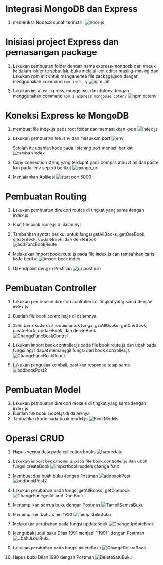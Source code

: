 # Integrasi MongoDB dan Express

1. memeriksa NodeJS sudah terinstall
   ![node js](https://github.com/FarhanHaf/PEMIN/assets/103462399/0dcea7e5-3fa9-4b76-ba2e-be153b223583)

# Inisiasi project Express dan pemasangan package
1. Lakukan pembuatan folder dengan nama express-mongodb dan masuk ke dalam folder tersebut lalu buka melalui text editor masing-masing
   dan Lakukan npm init untuk mengenerate file package.json dengan menggunakan command `npm init -y`
   ![npm init](https://github.com/FarhanHaf/PEMIN/assets/103462399/a77684f2-abf3-4953-b754-9a9c79423aa1)

2. Lakukan instalasi express, mongoose, dan dotenv dengan menggunakan command `npm i express mongoose dotenv`
   ![npm dotenv](https://github.com/FarhanHaf/PEMIN/assets/103462399/b48a353c-ddba-4f9e-b833-5bcf70857368)

# Koneksi Express ke MongoDB

1. membuat file index.js pada root folder dan memasukkan kode
   ![index js](https://github.com/FarhanHaf/PEMIN/assets/103462399/d1af7ef1-2ff5-48e9-917d-e49d2dfd8050)

2. Lakukan pembuatan file .env dan masukkan port
![env](https://github.com/FarhanHaf/PEMIN/assets/103462399/2e6ef18b-3fa0-44fe-8b1f-de18cda7a47c)

    Setelah itu ubahlah kode pada listening port menjadi berikut
   ![tambah index](https://github.com/FarhanHaf/PEMIN/assets/103462399/bee0d747-7f3e-4e3a-beb1-870d4488cb86)

3. Copy connection string yang terdapat pada compas atau atlas dan paste kan pada .env seperti berikut
   ![mongo_uri](https://github.com/FarhanHaf/PEMIN/assets/103462399/25828ee3-8f48-435b-9297-392220d9c021)

4. Menjalankan Aplikasi
   ![start port 5000](https://github.com/FarhanHaf/PEMIN/assets/103462399/7e1489f2-108f-453a-b5f9-3deee92e33f6)

# Pembuatan Routing
1. Lakukan pembuatan direktori routes di tingkat yang sama dengan index.js
   
2. Buat file book.route.js di dalamnya
   
3. Tambahkan syntax berikut untuk fungsi getAllBooks, getOneBook, createBook, updateBook, dan deleteBook\
   ![addFuncBookRoute](https://github.com/FarhanHaf/PEMIN/assets/103462399/cdd83f02-8a16-46b4-9734-b6699b69d91e)

5. Melakukan import book.route.js pada file index.js dan tambahkan baris kode berikut
   ![import book index](https://github.com/FarhanHaf/PEMIN/assets/103462399/31bfc063-49fe-41e1-8737-44d1933f486c)

6. Uji endpoint dengan Postman
   ![uji postman](https://github.com/FarhanHaf/PEMIN/assets/103462399/7e7776b0-c32e-4b39-8d81-cd2238bc8d7e)

# Pembuatan Controller
1. Lakukan pembuatan direktori controllers di tingkat yang sama dengan index.js
2. Buatlah file book.controller.js di dalamnya
3. Salin baris kode dari routes untuk fungsi getAllBooks, getOneBook, createBook, updateBook, dan deleteBook\
   ![ChangeFuncBookControl](https://github.com/FarhanHaf/PEMIN/assets/103462399/3a77c3de-f61c-417c-8550-a58d4a9525dc)

5. Lakukan import book.controller.js pada file book.route.js dan ubah pada fungsi agar dapat memanggil fungsi dari book.controller.js
   ![ChangeFuncBookRouet](https://github.com/FarhanHaf/PEMIN/assets/103462399/70833573-7870-4f3a-a84a-59fd5096c244)

6. Lakukan pengujian kembali, pastikan response tetap sama
   ![addbookPost2](https://github.com/FarhanHaf/PEMIN/assets/103462399/a9a7f689-7ecd-41cb-95fd-2d01614124f3)

# Pembuatan Model
1. Lakukan pembuatan direktori models di tingkat yang sama dengan index.js
2. Buatlah file book.model.js di dalamnya
3. Tambahkan kode pada book.model.js
   ![BookModels](https://github.com/FarhanHaf/PEMIN/assets/103462399/a1c7748f-b582-4661-afc7-73dd2602bf67)

# Operasi CRUD
1. Hapus semua data pada collection books
![hapusdata](https://github.com/FarhanHaf/PEMIN/assets/103462399/760c85f1-ad59-4c09-af57-c66b5ccf81ee)

2. Lakukan import book.model.js pada file book.controller.js dan ubah fungsi createBook
   ![importbookmodels change func](https://github.com/FarhanHaf/PEMIN/assets/103462399/2d1db51e-5e53-457f-b7a3-a64f05916ca9)

3. Membuat dua buah buku dengan Postman
   ![addbookPost](https://github.com/FarhanHaf/PEMIN/assets/103462399/ec20c719-047d-45a7-b4c4-d3af8838c783)
   ![addbookPost2](https://github.com/FarhanHaf/PEMIN/assets/103462399/0eb06be7-dd17-4393-8196-9a7064aefe9c)

4. Lakukan perubahan pada fungsi getAllBooks, getOnebook
   ![ChangeFuncgetAll and One Book](https://github.com/FarhanHaf/PEMIN/assets/103462399/a92a8de4-b84e-4f91-a2db-7a71b3303a22)

5. Menampilkan semua buku dengan Postman
   ![TampilSemuaBuku](https://github.com/FarhanHaf/PEMIN/assets/103462399/de0562a5-7091-48ae-9337-a1218982661e)

6. Menampilkan buku dilan 1990
   ![TampilSatuBuku](https://github.com/FarhanHaf/PEMIN/assets/103462399/12ce8558-aafa-44b8-b3af-cd521b32eb0a)

7. Melakukan perubahan pada fungsi updateBook
   ![ChangeUpdateBook](https://github.com/FarhanHaf/PEMIN/assets/103462399/5469aeb0-3e65-4ef4-854b-95ad6c236c61)

9. Mengubah judul buku Dilan 1991 menjadi “<NAMA PANGGILAN> 1991” dengan Postman
   ![UbahJudulBuku](https://github.com/FarhanHaf/PEMIN/assets/103462399/6b9e3cb1-9856-4ecd-8d56-295a2bab0bd0)
 
11. Lakukan perubahan pada fungsi deleteBook
    ![ChangeDeleteBook](https://github.com/FarhanHaf/PEMIN/assets/103462399/5025c287-28f1-4930-8114-0f8eb24e2783)

13. Hapus buku Dilan 1990 dengan Postman
    ![DeleteSatuBuku](https://github.com/FarhanHaf/PEMIN/assets/103462399/4bbe349f-47b0-4ad1-a055-f112790fffc2)








